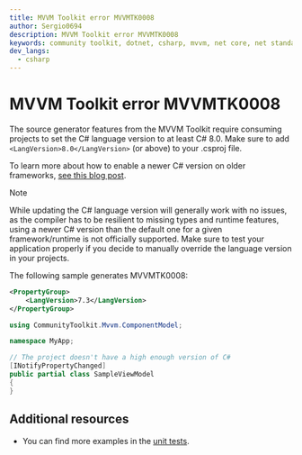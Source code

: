 ```yaml
---
title: MVVM Toolkit error MVVMTK0008
author: Sergio0694
description: MVVM Toolkit error MVVMTK0008
keywords: community toolkit, dotnet, csharp, mvvm, net core, net standard, source generators
dev_langs:
  - csharp
---
```


# MVVM Toolkit error MVVMTK0008

The source generator features from the MVVM Toolkit require consuming projects to set the C# language version to at least C# 8.0. Make sure to add `<LangVersion>8.0</LangVersion>` (or above) to your .csproj file.

To learn more about how to enable a newer C# version on older frameworks, [see this blog post](https://sergiopedri.medium.com/enabling-and-using-c-9-features-on-older-and-unsupported-runtimes-ce384d8debb).

> [!NOTE]
> While updating the C# language version will generally work with no issues, as the compiler has to be resilient to missing types and runtime features, using a newer C# version than the default one for a given framework/runtime is not officially supported. Make sure to test your application properly if you decide to manually override the language version in your projects.

The following sample generates MVVMTK0008:

```xml
<PropertyGroup>
    <LangVersion>7.3</LangVersion>
</PropertyGroup>
```
```csharp
using CommunityToolkit.Mvvm.ComponentModel;

namespace MyApp;

// The project doesn't have a high enough version of C#
[INotifyPropertyChanged]
public partial class SampleViewModel
{
}
```

## Additional resources

- You can find more examples in the [unit tests](https://github.com/CommunityToolkit/dotnet/tree/main/tests/CommunityToolkit.Mvvm.SourceGenerators.UnitTests).
